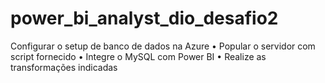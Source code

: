 # power_bi_analyst_dio_desafio2
Configurar o setup de banco de dados na Azure • Popular o servidor com script fornecido • Integre o MySQL com Power BI • Realize as transformações indicadas
